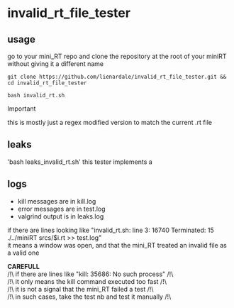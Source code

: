 # invalid_rt_file_tester

## usage
go to your mini_RT repo
and clone the repository at the root of your miniRT without giving it a different name
```
git clone https://github.com/lienardale/invalid_rt_file_tester.git && cd invalid_rt_file_tester
```
```
bash invalid_rt.sh
```
>[!IMPORTANT]
>this is mostly just a regex modified version to match the current .rt file

## leaks
'bash leaks_invalid_rt.sh'
this tester implements a 

## logs
- kill messages are in kill.log
- error messages are in test.log
- valgrind output is in leaks.log

if there are lines looking like "invalid_rt.sh: line 3: 16740 Terminated: 15          ./../miniRT srcs/$i.rt >> test.log"    
it means a window was open, and that the mini_RT treated an invalid file as a valid one

**CAREFULL**   
	/!\ if there are lines like "kill: 35686: No such process" /!\     
   /!\ it only means the kill command executed too fast /!\   
   /!\ it is not a signal that the mini_RT failed a test /!\   
   /!\ in such cases, take the test nb and test it manually /!\

